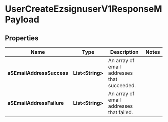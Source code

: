 

# UserCreateEzsignuserV1ResponseMPayload

## Properties

Name | Type | Description | Notes
------------ | ------------- | ------------- | -------------
**aSEmailAddressSuccess** | **List&lt;String&gt;** | An array of email addresses that succeeded. | 
**aSEmailAddressFailure** | **List&lt;String&gt;** | An array of email addresses that failed. | 




